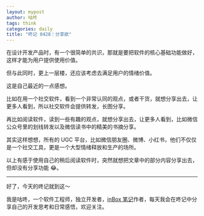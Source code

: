 ```yaml
---
layout: mypost
author: 咕咚
tags: think
categories: daily
title: "咚记 0428｜分享欲"
---
```


在设计开发产品时，有一个很简单的共识，那就是要把软件的核心基础功能做好，这样才能为用户提供使用价值。

但与此同时，更上一层楼，还应该考虑去满足用户的情绪价值。

这是自己最近的一点感想。

比如在用一个社交软件，看到一个非常认同的观点，或者干货，就想分享出去，让更多人看到，所以社交软件会提供转发，长图分享。

再比如阅读软件，读到一些有趣的观点，就想分享出去，让更多人看到，比如微信公众号里的划线转发以及微信读书中的精美的书摘分享。

其实这样想想，所有的 UGC 平台，比如微信朋友圈、微博、小红书，他们不仅仅是一个社交工具，更是一个大型情绪释放和生产的场所。

以上有感于使用自己的稍后阅读软件时，突然就想把文章中的部分内容分享出去，但却没有分享功能 😂。

---

好了，今天的咚记就到这～

我是咕咚，一个软件工程师，独立开发者，[inBox 笔记](https://mp.weixin.qq.com/s/l-EZl5MsXh-Y4uTbPAy80Q)作者，每天我会在咚记中分享自己的开发思考和日常感悟，欢迎关注。